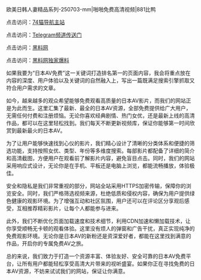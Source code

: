 欧美日韩人妻精品系列-250703-mm|啪啪免费高清视频|881比鸭

点击访问：<a href="https://74mao.com/">74猫导航主站</a>

点击访问：<a href="https://74mao.com/">Telegram频道传送门</a>

点击访问：<a href="https://fge-7ja.pages.dev/">黑料网</a>

点击访问：<a href="https://heiliaoyvnrda.pages.dev">黑料网独家爆料</a>

如果我要为“日本AV免费”这一关键词打造排名第一的页面内容，我会将重点放在内容的深度、用户体验以及关键词的自然融入上，写出一篇既满足搜索引擎抓取又符合用户需求的文章。

如今，越来越多的观众希望能够免费观看高质量的日本AV影片，而我们的网站正是为此而生。这里汇集了最新、最全的日本AV资源，全部免费提供给广大用户，无需任何付费和注册烦恼。无论你喜欢经典剧情、热门女优，还是最新上线的高清作品，都可以在这里轻松找到。我们每天不断更新视频库，保证你能够第一时间欣赏到最新最火的日本AV。

为了让用户能够快速找到心仪的影片，我们精心设计了清晰的分类体系和便捷的筛选功能，支持按照女优、类型、年份等多维度搜索。每部影片都配备了详细的简介和高清截图，方便用户在观看前了解影片内容，避免盲目点击。同时，我们的网站采用响应式设计，无论你是在手机、平板还是电脑上浏览，都能流畅播放，体验极佳。

安全和隐私是我们非常重视的部分，网站全站采用HTTPS加密传输，保障你的浏览安全。同时，我们严格筛选视频来源，杜绝低质和侵权内容，确保为用户提供绿色健康的观影环境。为了增强互动和社区氛围，用户还可以在评论区分享观后感受，互相推荐精彩影片，让每个人都能参与进来。

此外，我们不断优化页面加载速度和技术细节，利用CDN加速和懒加载技术，让你享受顺畅无卡顿的观看体验。这里没有烦人的弹窗和广告干扰，真正实现纯净的免费观影环境。无论你是日本AV的新粉还是资深爱好者，都能在这里找到满意的作品，开启你的专属免费AV之旅。

总的来说，我们致力于打造一个资源丰富、体验友好、安全可靠的日本AV免费平台，让所有用户都能轻松享受高清大片带来的视听盛宴。如果你正在寻找免费的日本AV资源，不妨来试试我们的网站，保证让你满意。

